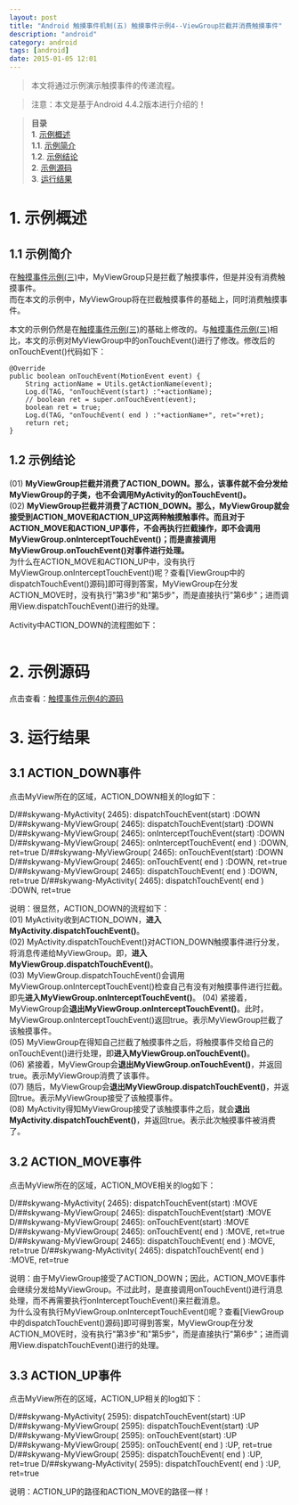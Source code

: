 ```yaml
---
layout: post
title: "Android 触摸事件机制(五) 触摸事件示例4--ViewGroup拦截并消费触摸事件"
description: "android"
category: android
tags: [android]
date: 2015-01-05 12:01
---
```



> 本文将通过示例演示触摸事件的传递流程。

> 注意：本文是基于Android 4.4.2版本进行介绍的！

> **目录**  
> **1**. [示例概述](#anchor1)  
> **1.1**. [示例简介](#anchor1_1)  
> **1.2**. [示例结论](#anchor1_2)  
> **2**. [示例源码](#anchor2)  
> **3**. [运行结果](#anchor3)  


<a name="anchor1"></a>
# 1. 示例概述

<a name="anchor1_1"></a>
## 1.1 示例简介

在[触摸事件示例(三)][link_android_event_sample03]中，MyViewGroup只是拦截了触摸事件，但是并没有消费触摸事件。  
而在本文的示例中，MyViewGroup将在拦截触摸事件的基础上，同时消费触摸事件。


本文的示例仍然是在[触摸事件示例(三)][link_android_event_sample03]的基础上修改的。与[触摸事件示例(三)][link_android_event_sample03]相比，本文的示例对MyViewGroup中的onTouchEvent()进行了修改。修改后的onTouchEvent()代码如下：


    @Override
    public boolean onTouchEvent(MotionEvent event) {
        String actionName = Utils.getActionName(event);
        Log.d(TAG, "onTouchEvent(start) :"+actionName);
        // boolean ret = super.onTouchEvent(event);
        boolean ret = true;
        Log.d(TAG, "onTouchEvent( end ) :"+actionName+", ret="+ret);
        return ret;
    }   




<a name="anchor1_2"></a>
## 1.2 示例结论

(01) **MyViewGroup拦截并消费了ACTION_DOWN。那么，该事件就不会分发给MyViewGroup的子类，也不会调用MyActivity的onTouchEvent()。**  
(02) **MyViewGroup拦截并消费了ACTION_DOWN。那么，MyViewGroup就会接受到ACTION_MOVE和ACTION_UP这两种触摸触事件。而且对于ACTION_MOVE和ACTION_UP事件，不会再执行拦截操作，即不会调用MyViewGroup.onInterceptTouchEvent()；而是直接调用MyViewGroup.onTouchEvent()对事件进行处理。**  
  为什么在ACTION_MOVE和ACTION_UP中，没有执行MyViewGroup.onInterceptTouchEvent()呢？查看[ViewGroup中的dispatchTouchEvent()源码]即可得到答案，MyViewGroup在分发ACTION_MOVE时，没有执行"第3步"和"第5步"，而是直接执行"第6步"；进而调用View.dispatchTouchEvent()进行的处理。

Activity中ACTION_DOWN的流程图如下：

<a href="https://raw.githubusercontent.com/wangkuiwu/android_applets/master/os/pic/event/event04.jpg"><img src="https://raw.githubusercontent.com/wangkuiwu/android_applets/master/os/pic/event/event04.jpg" alt="" /></a>


<a name="anchor2"></a>
# 2. 示例源码

点击查看：[触摸事件示例4的源码][link_android_event_sample04]


<a name="anchor3"></a>
# 3. 运行结果

## 3.1 ACTION_DOWN事件

点击MyView所在的区域，ACTION_DOWN相关的log如下：

D/##skywang-MyActivity( 2465): dispatchTouchEvent(start) :DOWN
D/##skywang-MyViewGroup( 2465): dispatchTouchEvent(start) :DOWN
D/##skywang-MyViewGroup( 2465): onInterceptTouchEvent(start) :DOWN
D/##skywang-MyViewGroup( 2465): onInterceptTouchEvent( end ) :DOWN, ret=true
D/##skywang-MyViewGroup( 2465): onTouchEvent(start) :DOWN
D/##skywang-MyViewGroup( 2465): onTouchEvent( end ) :DOWN, ret=true
D/##skywang-MyViewGroup( 2465): dispatchTouchEvent( end ) :DOWN, ret=true
D/##skywang-MyActivity( 2465): dispatchTouchEvent( end ) :DOWN, ret=true



说明：很显然，ACTION_DOWN的流程如下：  
(01) MyActivity收到ACTION_DOWN，**进入MyActivity.dispatchTouchEvent()**。  
(02) MyActivity.dispatchTouchEvent()对ACTION_DOWN触摸事件进行分发，将消息传递给MyViewGroup。即，**进入MyViewGroup.dispatchTouchEvent()**。  
(03) MyViewGroup.dispatchTouchEvent()会调用MyViewGroup.onInterceptTouchEvent()检查自己有没有对触摸事件进行拦截。即先**进入MyViewGroup.onInterceptTouchEvent()**。
(04) 紧接着，MyViewGroup会**退出MyViewGroup.onInterceptTouchEvent()**。此时，MyViewGroup.onInterceptTouchEvent()返回true。表示MyViewGroup拦截了该触摸事件。  
(05) MyViewGroup在得知自己拦截了触摸事件之后，将触摸事件交给自己的onTouchEvent()进行处理，即**进入MyViewGroup.onTouchEvent()**。  
(06) 紧接着，MyViewGroup会**退出MyViewGroup.onTouchEvent()**，并返回true。表示MyViewGroup消费了该事件。  
(07) 随后，MyViewGroup会**退出MyViewGroup.dispatchTouchEvent()**，并返回true。表示MyViewGroup接受了该触摸事件。  
(08) MyActivity得知MyViewGroup接受了该触摸事件之后，就会**退出MyActivity.dispatchTouchEvent()**，并返回true。表示此次触摸事件被消费了。




## 3.2 ACTION_MOVE事件

点击MyView所在的区域，ACTION_MOVE相关的log如下：

D/##skywang-MyActivity( 2465): dispatchTouchEvent(start) :MOVE
D/##skywang-MyViewGroup( 2465): dispatchTouchEvent(start) :MOVE
D/##skywang-MyViewGroup( 2465): onTouchEvent(start) :MOVE
D/##skywang-MyViewGroup( 2465): onTouchEvent( end ) :MOVE, ret=true
D/##skywang-MyViewGroup( 2465): dispatchTouchEvent( end ) :MOVE, ret=true
D/##skywang-MyActivity( 2465): dispatchTouchEvent( end ) :MOVE, ret=true


说明：由于MyViewGroup接受了ACTION_DOWN；因此，ACTION_MOVE事件会继续分发给MyViewGroup。不过此时，是直接调用onTouchEvent()进行消息处理，而不再需要执行onInterceptTouchEvent()来拦截消息。   
为什么没有执行MyViewGroup.onInterceptTouchEvent()呢？查看[ViewGroup中的dispatchTouchEvent()源码]即可得到答案，MyViewGroup在分发ACTION_MOVE时，没有执行"第3步"和"第5步"，而是直接执行"第6步"；进而调用View.dispatchTouchEvent()进行的处理。  



## 3.3 ACTION_UP事件

点击MyView所在的区域，ACTION_UP相关的log如下：

D/##skywang-MyActivity( 2595): dispatchTouchEvent(start) :UP
D/##skywang-MyViewGroup( 2595): dispatchTouchEvent(start) :UP
D/##skywang-MyViewGroup( 2595): onTouchEvent(start) :UP
D/##skywang-MyViewGroup( 2595): onTouchEvent( end ) :UP, ret=true
D/##skywang-MyViewGroup( 2595): dispatchTouchEvent( end ) :UP, ret=true
D/##skywang-MyActivity( 2595): dispatchTouchEvent( end ) :UP, ret=true


说明：ACTION_UP的路径和ACTION_MOVE的路径一样！


[link_android_event_sample01]: https://github.com/wangkuiwu/android_applets/tree/master/api_guide/app_components/events/01_event_default/EventTest
[link_android_event_sample02]: https://github.com/wangkuiwu/android_applets/tree/master/api_guide/app_components/events/02_event_view/EventTest
[link_android_event_sample03]: https://github.com/wangkuiwu/android_applets/tree/master/api_guide/app_components/events/03_event_viewgourp/EventTest
[link_android_event_sample04]: https://github.com/wangkuiwu/android_applets/tree/master/api_guide/app_components/events/04_event_viewgourp/EventTest
[link_android_event_sample05]: https://github.com/wangkuiwu/android_applets/tree/master/api_guide/app_components/events/05_event_viewgourp/EventTest

